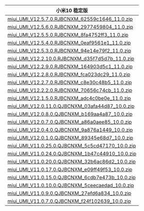 | 小米10  稳定版    |
| ---- |
| [miui_UMI_V12.5.7.0.RJBCNXM_62559c1646_11.0.zip](https://hugeota.d.miui.com/V12.5.7.0.RJBCNXM/miui_UMI_V12.5.7.0.RJBCNXM_62559c1646_11.0.zip)    |
| [miui_UMI_V12.5.6.0.RJBCNXM_2977459804_11.0.zip](https://hugeota.d.miui.com/V12.5.6.0.RJBCNXM/miui_UMI_V12.5.6.0.RJBCNXM_2977459804_11.0.zip)    |
| [miui_UMI_V12.5.5.0.RJBCNXM_8fa4752ff3_11.0.zip](https://hugeota.d.miui.com/V12.5.5.0.RJBCNXM/miui_UMI_V12.5.5.0.RJBCNXM_8fa4752ff3_11.0.zip)    |
| [miui_UMI_V12.5.4.0.RJBCNXM_0eaf9561e1_11.0.zip](https://hugeota.d.miui.com/V12.5.4.0.RJBCNXM/miui_UMI_V12.5.4.0.RJBCNXM_0eaf9561e1_11.0.zip)    |
| [miui_UMI_V12.5.3.0.RJBCNXM_94e14e79f2_11.0.zip](https://hugeota.d.miui.com/V12.5.3.0.RJBCNXM/miui_UMI_V12.5.3.0.RJBCNXM_94e14e79f2_11.0.zip)    |
| [miui_UMI_V12.2.10.0.RJBCNXM_d35f7d5d7b_11.0.zip](https://hugeota.d.miui.com/V12.2.10.0.RJBCNXM/miui_UMI_V12.2.10.0.RJBCNXM_d35f7d5d7b_11.0.zip)    |
| [miui_UMI_V12.2.9.0.RJBCNXM_164903d5c1_11.0.zip](https://hugeota.d.miui.com/V12.2.9.0.RJBCNXM/miui_UMI_V12.2.9.0.RJBCNXM_164903d5c1_11.0.zip)    |
| [miui_UMI_V12.2.8.0.RJBCNXM_fca023dc29_11.0.zip](https://hugeota.d.miui.com/V12.2.8.0.RJBCNXM/miui_UMI_V12.2.8.0.RJBCNXM_fca023dc29_11.0.zip)    |
| [miui_UMI_V12.2.7.0.RJBCNXM_c8e30c48b5_11.0.zip](https://hugeota.d.miui.com/V12.2.7.0.RJBCNXM/miui_UMI_V12.2.7.0.RJBCNXM_c8e30c48b5_11.0.zip)    |
| [miui_UMI_V12.2.2.0.RJBCNXM_70656c74cb_11.0.zip](https://hugeota.d.miui.com/V12.2.2.0.RJBCNXM/miui_UMI_V12.2.2.0.RJBCNXM_70656c74cb_11.0.zip)    |
| [miui_UMI_V12.1.5.0.RJBCNXM_adc4c0be0e_11.0.zip](https://hugeota.d.miui.com/V12.1.5.0.RJBCNXM/miui_UMI_V12.1.5.0.RJBCNXM_adc4c0be0e_11.0.zip)    |
| [miui_UMI_V12.0.11.0.QJBCNXM_03afa44d87_10.0.zip](https://hugeota.d.miui.com/V12.0.11.0.QJBCNXM/miui_UMI_V12.0.11.0.QJBCNXM_03afa44d87_10.0.zip)    |
| [miui_UMI_V12.0.8.0.QJBCNXM_b169aa4a87_10.0.zip](https://hugeota.d.miui.com/V12.0.8.0.QJBCNXM/miui_UMI_V12.0.8.0.QJBCNXM_b169aa4a87_10.0.zip)    |
| [miui_UMI_V12.0.7.0.QJBCNXM_a86a0aee85_10.0.zip](https://hugeota.d.miui.com/V12.0.7.0.QJBCNXM/miui_UMI_V12.0.7.0.QJBCNXM_a86a0aee85_10.0.zip)    |
| [miui_UMI_V12.0.4.0.QJBCNXM_9a876a1449_10.0.zip](https://hugeota.d.miui.com/V12.0.4.0.QJBCNXM/miui_UMI_V12.0.4.0.QJBCNXM_9a876a1449_10.0.zip)    |
| [miui_UMI_V12.0.1.0.QJBCNXM_89345e68d7_10.0.zip](https://hugeota.d.miui.com/V12.0.1.0.QJBCNXM/miui_UMI_V12.0.1.0.QJBCNXM_89345e68d7_10.0.zip)    |
| [miui_UMI_V11.0.25.0.QJBCNXM_5c5cd47170_10.0.zip](https://hugeota.d.miui.com/V11.0.25.0.QJBCNXM/miui_UMI_V11.0.25.0.QJBCNXM_5c5cd47170_10.0.zip)    |
| [miui_UMI_V11.0.24.0.QJBCNXM_1b47c44910_10.0.zip](https://hugeota.d.miui.com/V11.0.24.0.QJBCNXM/miui_UMI_V11.0.24.0.QJBCNXM_1b47c44910_10.0.zip)    |
| [miui_UMI_V11.0.20.0.QJBCNXM_32b6ac86d2_10.0.zip](https://hugeota.d.miui.com/V11.0.20.0.QJBCNXM/miui_UMI_V11.0.20.0.QJBCNXM_32b6ac86d2_10.0.zip)    |
| [miui_UMI_V11.0.17.0.QJBCNXM_e09ff49f53_10.0.zip](https://hugeota.d.miui.com/V11.0.17.0.QJBCNXM/miui_UMI_V11.0.17.0.QJBCNXM_e09ff49f53_10.0.zip)    |
| [miui_UMI_V11.0.15.0.QJBCNXM_6cdb7e473b_10.0.zip](https://hugeota.d.miui.com/V11.0.15.0.QJBCNXM/miui_UMI_V11.0.15.0.QJBCNXM_6cdb7e473b_10.0.zip)    |
| [miui_UMI_V11.0.10.0.QJBCNXM_5ceecaedad_10.0.zip](https://hugeota.d.miui.com/V11.0.10.0.QJBCNXM/miui_UMI_V11.0.10.0.QJBCNXM_5ceecaedad_10.0.zip)    |
| [miui_UMI_V11.0.9.0.QJBCNXM_27efd6a834_10.0.zip](https://hugeota.d.miui.com/V11.0.9.0.QJBCNXM/miui_UMI_V11.0.9.0.QJBCNXM_27efd6a834_10.0.zip)    |
| [miui_UMI_V11.0.7.0.QJBCNXM_f24f102639_10.0.zip](https://hugeota.d.miui.com/V11.0.7.0.QJBCNXM/miui_UMI_V11.0.7.0.QJBCNXM_f24f102639_10.0.zip)    |
